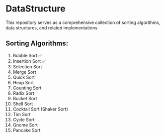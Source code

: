 # DataStructure
This repository serves as a comprehensive collection of sorting algorithms, data structures, and related implementations

## Sorting Algorithms:
1. Bubble Sort ✅
2. Insertion Sort ✅
3. Selection Sort
4. Merge Sort
5. Quick Sort
6. Heap Sort
7. Counting Sort
8. Radix Sort
9. Bucket Sort
10. Shell Sort
11. Cocktail Sort (Shaker Sort)
12. Tim Sort
13. Cycle Sort
14. Gnome Sort
15. Pancake Sort
